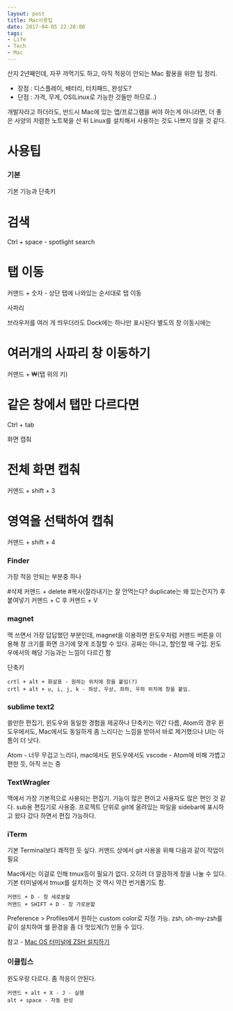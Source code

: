 ```yaml
---
layout: post
title: Mac사용팁
date: 2017-04-05 22:28:00
tags:
- Life
- Tech
- Mac
---
```


산지 2년째인데, 자꾸 까먹기도 하고, 아직 적응이 안되는 Mac 활용을 위한 팁 정리.

- 장점 : 디스플레이, 배터리, 터치패드, 완성도?
- 단점 : 가격, 무게, OS(Linux로 가능한 것들만 하므로..)

개발자라고 하더라도, 반드시 Mac에 있는 앱/프로그램을 써야 하는게 아니라면, 더 좋은 사양의 저렴한 노트북을 산 뒤 Linux를 설치해서 사용하는 것도 나쁘지 않을 것 같다.

# 사용팁


### 기본

기본 기능과 단축키

   # 검색
   Ctrl + space - spotlight search
   # 탭 이동
   커맨드 + 숫자 - 상단 탭에 나와있는 순서대로 탭 이동

사파리

  브라우저를 여러 개 띄우더라도 Dock에는 하나만 표시된다 별도의 창 이동시에는
  # 여러개의 사파리 창 이동하기
  커맨드 + ₩(탭 위의 키)  
  # 같은 창에서 탭만 다르다면
  Ctrl + tab

화면 캡춰

  # 전체 화면 캡춰
  커맨드 + shift + 3
  # 영역을 선택하여 캡춰
  커맨드 + shift + 4

### Finder

가장 적응 안되는 부분중 하나

  #삭제
  커맨드 + delete
  #복사(잘라내기는 잘 안먹는다? duplicate는 왜 있는건지?) 후 붙여넣기
  커맨드 + C 후 커맨드 + V


### magnet

맥 쓰면서 가장 답답했던 부분인데, magnet을 이용하면 윈도우처럼 커맨드 버튼을 이용해 창 크기를 화면 크기에 맞게 조절할 수 있다. 공짜는 아니고, 할인할 때 구입. 윈도우에서의 해당 기능과는 느낌이 다르긴 함

단축키

    crtl + alt + 화살표 - 원하는 위치에 창을 붙임(?)
    crtl + alt + u, i, j, k - 좌상, 우상, 좌하, 우하 위치에 창을 붙임.


### sublime text2

쓸만한 편집기, 윈도우와 동일한 경험을 제공하나 단축키는 약간 다름, Atom의 경우 윈도우에서도, Mac에서도 동일하게 좀 느리다는 느낌을 받아서 바로 제거했으나 UI는 아톰이 더 낫다.

Atom - 너무 무겁고 느리다, mac에서도 윈도우에서도
vscode - Atom에 비해 가볍고 편한 듯, 아직 쓰는 중

### TextWragler

맥에서 가장 기본적으로 사용되는 편집기. 기능이 많은 편이고 사용자도 많은 편인 것 같다. sub용 편집기로 사용중. 프로젝트 단위로 git에 올려있는 파일을 sidebar에 표시하고 왔다 갔다 하면서 편집 가능하다.

### iTerm

기본 Terminal보다 쾌적한 듯 싶다. 커맨드 상에서 git 사용을 위해 다음과 같이 작업이 필요

Mac에서는 이걸로 인해 tmux등이 필요가 없다. 오히려 더 깔끔하게 창을 나눌 수 있다. 기본 터미널에서 tmux를 설치하는 것 역시 약간 번거롭기도 함.

    커맨드 + D - 창 세로분할
    커맨드 + SHIFT + D - 창 가로분할

Preference > Profiles에서 원하는 custom color로 지정 가능. zsh, oh-my-zsh를 같이 설치하여 쉘 환경을 좀 더 멋있게(?) 만들 수 있다.

참고 - [Mac OS 터미널에 ZSH 설치하기](http://thdev.tech/mac/2016/05/01/Mac-ZSH-Install.html)


### 이클립스

윈도우랑 다르다. 좀 적응이 안된다.

    커맨드 + alt + X - J - 실행
    alt + space - 자동 완성
